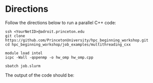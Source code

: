 # Directions

Follow the directions below to run a parallel C++ code:

```
ssh <YourNetID>@adroit.princeton.edu
git clone https://github.com/PrincetonUniversity/hpc_beginning_workshop.git
cd hpc_beginning_workshop/job_examples/multithreading_cxx

module load intel
icpc -Wall -qopenmp -o hw_omp hw_omp.cpp

sbatch job.slurm
```

The output of the code should be:


